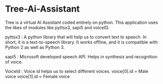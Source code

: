 # Tree-Ai-Assistant
 Tree is a virtual AI Assistant coded entirely on python. This application uses the likes of modules like pyttsx3, sapi5 and voiceID.

pyttsx3 :
A python library that will help us to convert text to speech. In short, it is a text-to-speech library.
It works offline, and it is compatible with Python 2 as well as Python 3.

sapi5 :
Microsoft developed speech API.
Helps in synthesis and recognition of voice.

VoiceId :
Voice id helps us to select different voices.
voice[0].id = Male voice voice[1].id = Female voice

